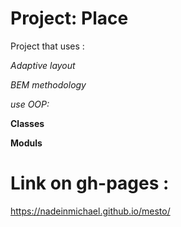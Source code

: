 # Project: Place

Project that uses :

_Adaptive layout_

_BEM methodology_

_use OOP:_

**Classes**

**Moduls**

# Link on gh-pages :

https://nadeinmichael.github.io/mesto/
